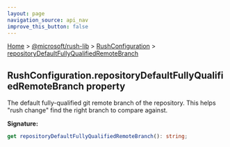 ```yaml
---
layout: page
navigation_source: api_nav
improve_this_button: false
---
```



[Home](./index.md) &gt; [@microsoft/rush-lib](./rush-lib.md) &gt; [RushConfiguration](./rush-lib.rushconfiguration.md) &gt; [repositoryDefaultFullyQualifiedRemoteBranch](./rush-lib.rushconfiguration.repositorydefaultfullyqualifiedremotebranch.md)

## RushConfiguration.repositoryDefaultFullyQualifiedRemoteBranch property

The default fully-qualified git remote branch of the repository. This helps "rush change" find the right branch to compare against.

<b>Signature:</b>

```typescript
get repositoryDefaultFullyQualifiedRemoteBranch(): string;
```

